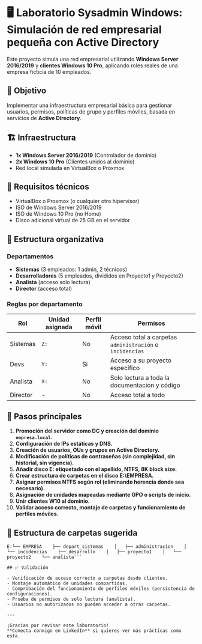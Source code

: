 # 🖥️ Laboratorio Sysadmin Windows: Simulación de red empresarial pequeña con Active Directory

Este proyecto simula una red empresarial utilizando **Windows Server 2016/2019** y **clientes Windows 10 Pro**, aplicando roles reales de una empresa ficticia de 10 empleados.

## 📌 Objetivo

Implementar una infraestructura empresarial básica para gestionar usuarios, permisos, políticas de grupo y perfiles móviles, basada en servicios de **Active Directory**.

## 🏗️ Infraestructura

- **1x Windows Server 2016/2019** (Controlador de dominio)
- **2x Windows 10 Pro** (Clientes unidos al dominio)
- Red local simulada en VirtualBox o Proxmox

## 🧩 Requisitos técnicos

- VirtualBox o Proxmox (o cualquier otro hipervisor)
- ISO de Windows Server 2016/2019
- ISO de Windows 10 Pro (no Home)
- Disco adicional virtual de 25 GB en el servidor

## 🧱 Estructura organizativa

### Departamentos

- **Sistemas** (3 empleados: 1 admin, 2 técnicos)
- **Desarrolladores** (5 empleados, divididos en Proyecto1 y Proyecto2)
- **Analista** (acceso solo lectura)
- **Director** (acceso total)

### Reglas por departamento

| Rol       | Unidad asignada | Perfil móvil | Permisos                                       |
|-----------|------------------|--------------|------------------------------------------------|
| Sistemas  | `Z:`             | No           | Acceso total a carpetas `administración` e `incidencias` |
| Devs      | `Y:`             | Sí           | Acceso a su proyecto específico                |
| Analista  | `X:`             | No           | Solo lectura a toda la documentación y código |
| Director  | -                | No           | Acceso total a todo                            |

## 🔨 Pasos principales

1. **Promoción del servidor como DC y creación del dominio `empresa.local`.**
2. **Configuración de IPs estáticas y DNS.**
3. **Creación de usuarios, OUs y grupos en Active Directory.**
4. **Modificación de políticas de contraseñas (sin complejidad, sin historial, sin vigencia).**
5. **Añadir disco E: etiquetado con el apellido, NTFS, 8K block size.**
6. **Crear estructura de carpetas en el disco E:\EMPRESA.**
7. **Asignar permisos NTFS según rol (eliminando herencia donde sea necesario).**
8. **Asignación de unidades mapeadas mediante GPO o scripts de inicio.**
9. **Unir clientes W10 al dominio.**
10. **Validar acceso correcto, montaje de carpetas y funcionamiento de perfiles móviles.**

## 📁 Estructura de carpetas sugerida

```
E:└── EMPRESA    ├── depart_sistemas    │   ├── administracion    │   └── incidencias    ├── desarrollo    │   ├── proyecto1    │   └── proyecto2    └── analista```

## ✅ Validación

- Verificación de acceso correcto a carpetas desde clientes.
- Montaje automático de unidades compartidas.
- Comprobación del funcionamiento de perfiles móviles (persistencia de configuraciones).
- Prueba de permisos de solo lectura (analista).
- Usuarios no autorizados no pueden acceder a otras carpetas.

---

¡Gracias por revisar este laboratorio!  
**Conecta conmigo en LinkedIn** si quieres ver más prácticas como esta.

